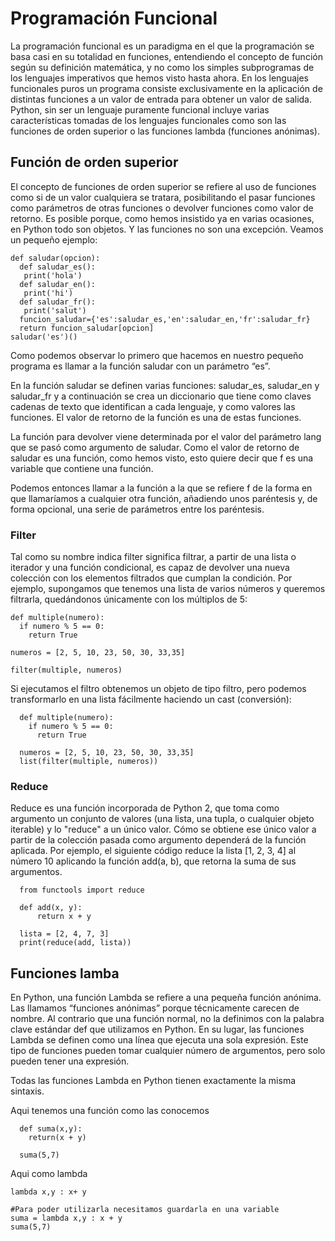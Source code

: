 # Programación Funcional

La programación funcional es un paradigma en el que la programación se basa
casi en su totalidad en funciones, entendiendo el concepto de función según su
definición matemática, y no como los simples subprogramas de los lenguajes
imperativos que hemos visto hasta ahora. En los lenguajes funcionales puros un
programa consiste exclusivamente en la aplicación de distintas funciones a un
valor de entrada para obtener un valor de salida. Python, sin ser un lenguaje
puramente funcional incluye varias características tomadas de los lenguajes
funcionales como son las funciones de orden superior o las funciones lambda
(funciones anónimas).

## Función de orden superior
El concepto de funciones de orden superior se refiere al uso de funciones como
si de un valor cualquiera se tratara, posibilitando el pasar funciones como
parámetros de otras funciones o devolver funciones como valor de retorno.
Es posible porque, como hemos insistido ya en varias ocasiones, en Python todo
son objetos. Y las funciones no son una excepción. Veamos un pequeño
ejemplo:

    def saludar(opcion):
      def saludar_es():
       print('hola')
      def saludar_en():
       print('hi')
      def saludar_fr():
       print('salut')
      funcion_saludar={'es':saludar_es,'en':saludar_en,'fr':saludar_fr}
      return funcion_saludar[opcion]
    saludar('es')()
      
 Como podemos observar lo primero que hacemos en nuestro pequeño programa
es llamar a la función saludar con un parámetro “es”.

En la función saludar se definen varias funciones: saludar_es, saludar_en y
saludar_fr y a continuación se crea un diccionario que tiene como claves
cadenas de texto que identifican a cada lenguaje, y como valores las funciones.
El valor de retorno de la función es una de estas funciones.

La función para devolver viene determinada por el valor del parámetro lang que
se pasó como argumento de saludar. Como el valor de retorno de saludar es
una función, como hemos visto, esto quiere decir que f es una variable que
contiene una función.

Podemos entonces llamar a la función a la que se refiere f de la forma en que
llamaríamos a cualquier otra función, añadiendo unos paréntesis y, de forma
opcional, una serie de parámetros entre los paréntesis.

### Filter

Tal como su nombre indica filter significa filtrar, a partir de una lista o iterador y una función condicional, es
capaz de devolver una nueva colección con los elementos filtrados que cumplan
la condición. Por ejemplo, supongamos que tenemos una lista de varios números
y queremos filtrarla, quedándonos únicamente con los múltiplos de 5:

    def multiple(numero):
      if numero % 5 == 0:
        return True

    numeros = [2, 5, 10, 23, 50, 30, 33,35]

    filter(multiple, numeros)

Si ejecutamos el filtro obtenemos un objeto de tipo filtro, pero podemos
transformarlo en una lista fácilmente haciendo un cast (conversión):


      def multiple(numero):
        if numero % 5 == 0:
          return True

      numeros = [2, 5, 10, 23, 50, 30, 33,35]
      list(filter(multiple, numeros))
      
### Reduce

Reduce es una función incorporada de Python 2, que toma como argumento un
conjunto de valores (una lista, una tupla, o cualquier objeto iterable) y lo "reduce"
a un único valor. Cómo se obtiene ese único valor a partir de la colección pasada
como argumento dependerá de la función aplicada.
Por ejemplo, el siguiente código reduce la lista [1, 2, 3, 4] al número 10 aplicando
la función add(a, b), que retorna la suma de sus argumentos.
  
      from functools import reduce

      def add(x, y):
          return x + y

      lista = [2, 4, 7, 3]
      print(reduce(add, lista))
      
## Funciones lamba

En Python, una función Lambda se refiere a una pequeña función anónima. Las
llamamos “funciones anónimas” porque técnicamente carecen de nombre. Al
contrario que una función normal, no la definimos con la palabra clave estándar
def que utilizamos en Python. En su lugar, las funciones Lambda se definen
como una línea que ejecuta una sola expresión. Este tipo de funciones pueden
tomar cualquier número de argumentos, pero solo pueden tener una expresión.

Todas las funciones Lambda en Python tienen exactamente la misma sintaxis.

Aqui tenemos una función como las conocemos

      def suma(x,y):
        return(x + y)

      suma(5,7)
      
Aqui como lambda

    lambda x,y : x+ y

    #Para poder utilizarla necesitamos guardarla en una variable
    suma = lambda x,y : x + y
    suma(5,7)

